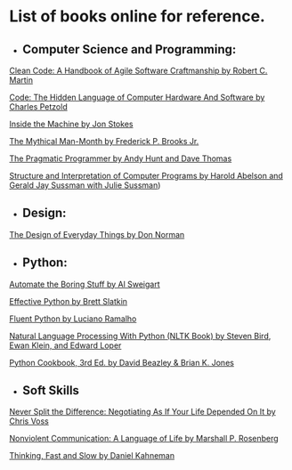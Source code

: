 # List of books online for reference.


- ## Computer Science and Programming:

[Clean Code: A Handbook of Agile Software Craftmanship by Robert C. Martin](https://enos.itcollege.ee/~jpoial/oop/naited/Clean%20Code.pdf)

[Code: The Hidden Language of Computer Hardware And Software by Charles Petzold](https://bobcarp.files.wordpress.com/2014/07/code-charles-petzold.pdf)

[Inside the Machine by Jon Stokes](http://joe90.yolasite.com/resources/InsidetheMachine.pdf)

[The Mythical Man-Month by Frederick P. Brooks Jr.](https://web.eecs.umich.edu/~weimerw/2018-481/readings/mythical-man-month.pdf)

[The Pragmatic Programmer by Andy Hunt and Dave Thomas](https://www.nceclusters.no/globalassets/filer/nce/diverse/the-pragmatic-programmer.pdf)

[Structure and Interpretation of Computer Programs by Harold Abelson and Gerald Jay Sussman with Julie Sussman](https://web.mit.edu/alexmv/6.037/sicp.pdf))


- ## Design:

[The Design of Everyday Things by Don Norman](http://www.nixdell.com/classes/HCI-and-Design-Spring-2017/The-Design-of-Everyday-Things-Revised-and-Expanded-Edition.pdf)


- ## Python:

[Automate the Boring Stuff by Al Sweigart](https://automatetheboringstuff.com)

[Effective Python by Brett Slatkin](https://arisuchan.jp/λ/src/1498628824511-0.pdf)

[Fluent Python by Luciano Ramalho ](http://1.droppdf.com/files/X06AR/fluent-python-2015-.pdf)

[Natural Language Processing With Python (NLTK Book) by Steven Bird, Ewan Klein, and Edward Loper](https://www.nltk.org/book/)

[Python Cookbook, 3rd Ed. by David Beazley & Brian K. Jones](https://d.cxcore.net/Python/Python_Cookbook_3rd_Edition.pdf)


- ## Soft Skills

[Never Split the Difference: Negotiating As If Your Life Depended On It by Chris Voss](http://livre2.com/LIVREE/E1/E001005.pdf)

[Nonviolent Communication: A Language of Life by Marshall P. Rosenberg](https://classroommanagementcem.weebly.com/uploads/4/3/2/5/4325801/nvc_language_of_life_chapters_1-5.pdf)

[Thinking, Fast and Slow by Daniel Kahneman](http://dspace.vnbrims.org:13000/jspui/bitstream/123456789/2224/1/Daniel-Kahneman-Thinking-Fast-and-Slow-.pdf)
